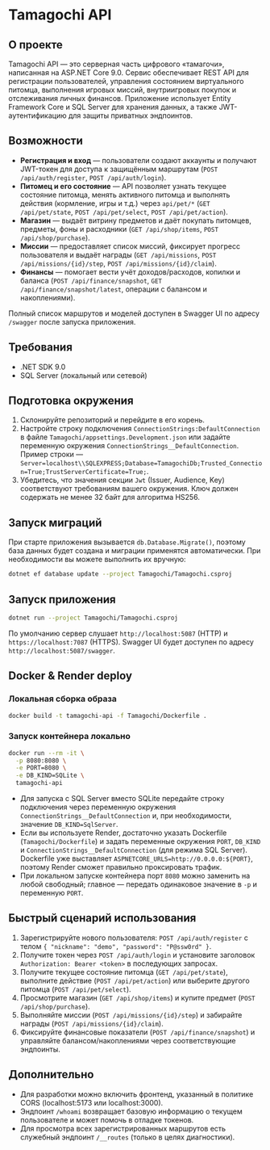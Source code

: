 # Tamagochi API

## О проекте
Tamagochi API — это серверная часть цифрового «тамагочи», написанная на ASP.NET Core 9.0. Сервис обеспечивает REST API для регистрации пользователей, управления состоянием виртуального питомца, выполнения игровых миссий, внутриигровых покупок и отслеживания личных финансов. Приложение использует Entity Framework Core и SQL Server для хранения данных, а также JWT-аутентификацию для защиты приватных эндпоинтов.

## Возможности
- **Регистрация и вход** — пользователи создают аккаунты и получают JWT-токен для доступа к защищённым маршрутам (`POST /api/auth/register`, `POST /api/auth/login`).
- **Питомец и его состояние** — API позволяет узнать текущее состояние питомца, менять активного питомца и выполнять действия (кормление, игры и т.д.) через `api/pet/*` (`GET /api/pet/state`, `POST /api/pet/select`, `POST /api/pet/action`).
- **Магазин** — выдаёт витрину предметов и даёт покупать питомцев, предметы, фоны и расходники (`GET /api/shop/items`, `POST /api/shop/purchase`).
- **Миссии** — предоставляет список миссий, фиксирует прогресс пользователя и выдаёт награды (`GET /api/missions`, `POST /api/missions/{id}/step`, `POST /api/missions/{id}/claim`).
- **Финансы** — помогает вести учёт доходов/расходов, копилки и баланса (`POST /api/finance/snapshot`, `GET /api/finance/snapshot/latest`, операции с балансом и накоплениями).

Полный список маршрутов и моделей доступен в Swagger UI по адресу `/swagger` после запуска приложения.

## Требования
- .NET SDK 9.0
- SQL Server (локальный или сетевой)

## Подготовка окружения
1. Склонируйте репозиторий и перейдите в его корень.
2. Настройте строку подключения `ConnectionStrings:DefaultConnection` в файле `Tamagochi/appsettings.Development.json` или задайте переменную окружения `ConnectionStrings__DefaultConnection`. Пример строки — `Server=localhost\\SQLEXPRESS;Database=TamagochiDb;Trusted_Connection=True;TrustServerCertificate=True;`.
3. Убедитесь, что значения секции `Jwt` (Issuer, Audience, Key) соответствуют требованиям вашего окружения. Ключ должен содержать не менее 32 байт для алгоритма HS256.

## Запуск миграций
При старте приложения вызывается `db.Database.Migrate()`, поэтому база данных будет создана и миграции применятся автоматически. При необходимости вы можете выполнить их вручную:

```bash
dotnet ef database update --project Tamagochi/Tamagochi.csproj
```

## Запуск приложения
```bash
dotnet run --project Tamagochi/Tamagochi.csproj
```

По умолчанию сервер слушает `http://localhost:5087` (HTTP) и `https://localhost:7087` (HTTPS). Swagger UI будет доступен по адресу `http://localhost:5087/swagger`.

## Docker & Render deploy

### Локальная сборка образа

```bash
docker build -t tamagochi-api -f Tamagochi/Dockerfile .
```

### Запуск контейнера локально

```bash
docker run --rm -it \
  -p 8080:8080 \
  -e PORT=8080 \
  -e DB_KIND=SQLite \
  tamagochi-api
```

- Для запуска с SQL Server вместо SQLite передайте строку подключения через переменную окружения `ConnectionStrings__DefaultConnection` и, при необходимости, значение `DB_KIND=SqlServer`.
- Если вы используете Render, достаточно указать Dockerfile (`Tamagochi/Dockerfile`) и задать переменные окружения `PORT`, `DB_KIND` и `ConnectionStrings__DefaultConnection` (для режима SQL Server). Dockerfile уже выставляет `ASPNETCORE_URLS=http://0.0.0.0:${PORT}`, поэтому Render сможет правильно проксировать трафик.
- При локальном запуске контейнера порт `8080` можно заменить на любой свободный; главное — передать одинаковое значение в `-p` и переменную `PORT`.

## Быстрый сценарий использования
1. Зарегистрируйте нового пользователя: `POST /api/auth/register` c телом `{ "nickname": "demo", "password": "P@ssw0rd" }`.
2. Получите токен через `POST /api/auth/login` и установите заголовок `Authorization: Bearer <token>` в последующих запросах.
3. Получите текущее состояние питомца (`GET /api/pet/state`), выполните действие (`POST /api/pet/action`) или выберите другого питомца (`POST /api/pet/select`).
4. Просмотрите магазин (`GET /api/shop/items`) и купите предмет (`POST /api/shop/purchase`).
5. Выполняйте миссии (`POST /api/missions/{id}/step`) и забирайте награды (`POST /api/missions/{id}/claim`).
6. Фиксируйте финансовые показатели (`POST /api/finance/snapshot`) и управляйте балансом/накоплениями через соответствующие эндпоинты.

## Дополнительно
- Для разработки можно включить фронтенд, указанный в политике CORS (localhost:5173 или localhost:3000).
- Эндпоинт `/whoami` возвращает базовую информацию о текущем пользователе и может помочь в отладке токенов.
- Для просмотра всех зарегистрированных маршрутов есть служебный эндпоинт `/__routes` (только в целях диагностики).
